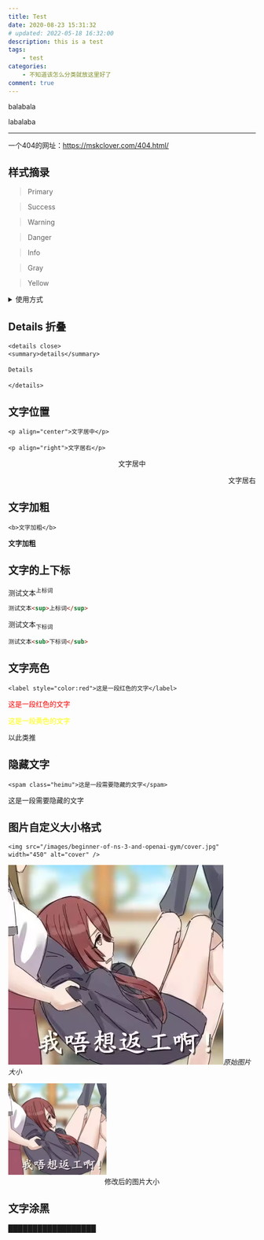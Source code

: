 ```yaml
---
title: Test
date: 2020-08-23 15:31:32
# updated: 2022-05-18 16:32:00
description: this is a test
tags: 
    - test
categories:
    - 不知道该怎么分类就放这里好了
comment: true
---
```


balabala

<!-- more -->

labalaba

***

一个404的网址：https://mskclover.com/404.html/

## 样式摘录

<div class="primary">

> Primary

</div>

<div class="success">

> Success

</div>

<div class="warning">

> Warning

</div>

<div class="danger">

> Danger

</div>

<div class="info">

> Info

</div>

<div class="gray">

> Gray

</div>

<div class="yellow">

> Yellow

</div>

<details close>
<summary>使用方式</summary>

```html
<div class="primary">

> Primary

</div>

<div class="success">

> Success

</div>

<div class="warning">

> Warning

</div>

<div class="danger">

> Danger

</div>

<div class="info">

> Info

</div>

<div class="gray">

> Gray

</div>

<div class="yellow">

> Yellow

</div>
```

</details>

## Details 折叠

```
<details close>
<summary>details</summary>

Details

</details>
```

## 文字位置

```
<p align="center">文字居中</p>

<p align="right">文字居右</p>
```

<p align="center">文字居中</p>

<p align="right">文字居右</p>

## 文字加粗

```
<b>文字加粗</b>
```

<b>文字加粗</b>

## 文字的上下标

测试文本<sup>上标词</sup>

```html
测试文本<sup>上标词</sup>
```

测试文本<sub>下标词</sub>

```html
测试文本<sub>下标词</sub>
```

## 文字亮色

```
<label style="color:red">这是一段红色的文字</label>
```

<label style="color:red">这是一段红色的文字</label>

<label style="color:yellow">这是一段黄色的文字</label>

以此类推

## 隐藏文字

```
<spam class="heimu">这是一段需要隐藏的文字</spam>
```

<spam class="heimu">这是一段需要隐藏的文字</spam>

## 图片自定义大小格式

```
<img src="/images/beginner-of-ns-3-and-openai-gym/cover.jpg" width="450" alt="cover" />
```

![cover](/images/beginner-of-ns-3-and-openai-gym/cover.jpg)_原始图片大小_

<img src="/images/beginner-of-ns-3-and-openai-gym/cover.jpg" width="200" alt="cover" />
<center>修改后的图片大小</center>

## 文字涂黑

██████████████████